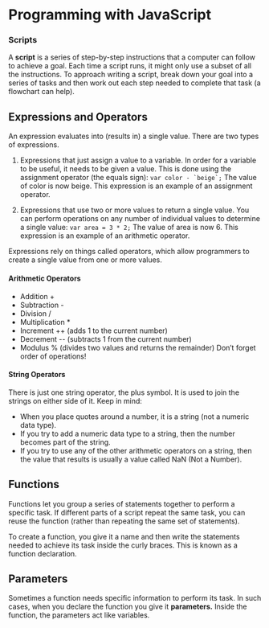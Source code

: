 # Programming with JavaScript

### Scripts
A **script** is a series of step-by-step instructions that a computer can follow to achieve a goal. Each time a script runs, it might only use a subset of all the instructions. To approach writing a script, break down your goal into a series of tasks and then work out each step needed to complete that task (a flowchart can help). 


## Expressions and Operators
An expression evaluates into (results in) a single value. There are two types of expressions.
1. Expressions that just assign a value to a variable. In order for a variable to be useful, it needs to be given a value. This is done using the assignment operator (the equals sign):
```var color - `beige`;```
The value of color is now beige. This expression is an example of an assignment operator.

1. Expressions that use two or more values to return a single value. 
You can perform operations on any number of individual values to determine a single value:
```var area = 3 * 2;```
The value of area is now 6. This expression is an example of an arithmetic operator. 

Expressions rely on things called operators, which allow programmers to create a single value from one or more values. 

#### Arithmetic Operators #### 
- Addition +
- Subtraction -
- Division /
- Multiplication *
- Increment ++ (adds 1 to the current number)
- Decrement -- (subtracts 1 from the current number)
- Modulus % (divides two values and returns the remainder)
Don’t forget order of operations! 

#### String Operators #### 
There is just one string operator, the plus symbol. It is used to join the strings on either side of it. 
Keep in mind:
- When you place quotes around a number, it is a string (not a numeric data type). 
- If you try to add a numeric data type to a string, then the number becomes part of the string. 
- If you try to use any of the other arithmetic operators on a string, then the value that results is usually a value called NaN (Not a Number). 

## Functions
Functions let you group a series of statements together to perform a specific task. If different parts of a script repeat the same task, you can reuse the function (rather than repeating the same set of statements). 

To create a function, you give it a name and then write the statements needed to achieve its task inside the curly braces. This is known as a function declaration. 

## Parameters
Sometimes a function needs specific information to perform its task. In such cases, when you declare the function you give it **parameters.** Inside the function, the parameters act like variables. 

